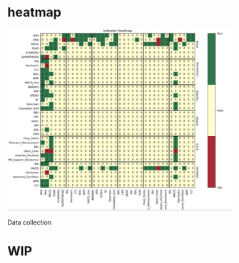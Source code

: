 # heatmap

![alt text](https://github.com/kmafutah/heatmap/blob/main/Screenshot%202023-04-18%20at%2021.01.32.png?raw=true)

Data collection

# WIP
